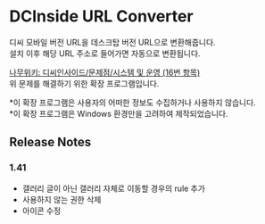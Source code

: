 # DCInside URL Converter

디씨 모바일 버전 URL을 데스크탑 버전 URL으로 변환해줍니다.  
설치 이후 해당 URL 주소로 들어가면 자동으로 변환됩니다.

[나무위키: 디씨인사이드/문제점/시스템 및 운영 (16번 항목)](https://namu.wiki/w/%EB%94%94%EC%8B%9C%EC%9D%B8%EC%82%AC%EC%9D%B4%EB%93%9C/%EB%AC%B8%EC%A0%9C%EC%A0%90/%EC%8B%9C%EC%8A%A4%ED%85%9C%20%EB%B0%8F%20%EC%9A%B4%EC%98%81#s-16)  
위 문제를 해결하기 위한 확장 프로그램입니다.

*이 확장 프로그램은 사용자의 어떠한 정보도 수집하거나 사용하지 않습니다.  
*이 확장 프로그램은 Windows 환경만을 고려하여 제작되었습니다.

## Release Notes

### 1.41
- 갤러리 글이 아닌 갤러리 자체로 이동할 경우의 rule 추가
- 사용하지 않는 권한 삭제
- 아이콘 수정
